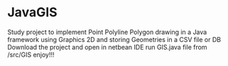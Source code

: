 # JavaGIS
Study project to implement Point Polyline Polygon drawing in a Java framework using Graphics 2D and storing Geometries in a CSV file or DB
Download the project and open in netbean IDE
run GIS.java file from /src/GIS
enjoy!!!
